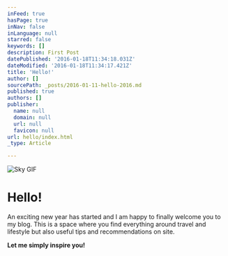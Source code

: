 ```yaml
---
inFeed: true
hasPage: true
inNav: false
inLanguage: null
starred: false
keywords: []
description: First Post
datePublished: '2016-01-18T11:34:18.031Z'
dateModified: '2016-01-18T11:34:17.421Z'
title: 'Hello!'
author: []
sourcePath: _posts/2016-01-11-hello-2016.md
published: true
authors: []
publisher:
  name: null
  domain: null
  url: null
  favicon: null
url: hello/index.html
_type: Article

---
```

![Sky GIF](https://s3-us-west-2.amazonaws.com/the-grid-img/p/fb25d98c3159ae22bf59cd2c8526fad68807edb8.gif)

# Hello!

An exciting new year has started and I am happy to finally welcome you to my blog. This is a space where you find everything around travel and lifestyle but also useful tips and recommendations on site. 

**Let me simply inspire you!**